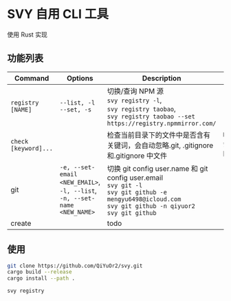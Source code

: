 # SVY 自用 CLI 工具

使用 Rust 实现

## 功能列表

| Command              | Options                                                                                     | Description                                                                                                                                                              | TODO                                          |
| -------------------- | ------------------------------------------------------------------------------------------- | ------------------------------------------------------------------------------------------------------------------------------------------------------------------------ | --------------------------------------------- |
| `registry [NAME]`    | `--list, -l`<br /> `--set, -s`                                                              | 切换/查询 NPM 源<br /> `svy registry -l`,<br /> `svy registry taobao`,<br /> `svy registry taobao --set https://registry.npmmirror.com/`                                 |                                               |
| `check [keyword]...` |                                                                                             | 检查当前目录下的文件中是否含有关键词，会自动忽略.git, .gitignore 和.gitignore 中文件                                                                                     | `Regex::new("*.log")`会报错，目前做了忽略处理 |
| git                  | `-e, --set-email <NEW_EMAIL>`, <br />`-l, --list`, <br />`-n, --set-name <NEW_NAME>` <br /> | 切换 git config user.name 和 git config user.email<br />`svy git -l`<br />`svy git github -e mengyu6498@icloud.com`<br/>`svy git github -n qiyuor2`<br/>`svy git github` |                                               |
| create               |                                                                                             | todo                                                                                                                                                                     |                                               |

## 使用

```bash
git clone https://github.com/QiYuOr2/svy.git
cargo build --release
cargo install --path .

svy registry
```
